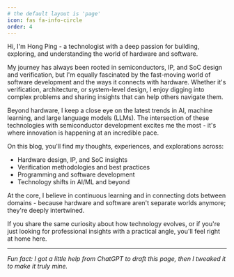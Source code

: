 ```yaml
---
# the default layout is 'page'
icon: fas fa-info-circle
order: 4
---
```


Hi, I'm Hong Ping - a technologist with a deep passion for building, exploring, and understanding the world of hardware and software.

My journey has always been rooted in semiconductors, IP, and SoC design and verification, but I'm equally fascinated by the fast-moving world of software development and the ways it connects with hardware. Whether it's verification, architecture, or system-level design, I enjoy digging into complex problems and sharing insights that can help others navigate them.

Beyond hardware, I keep a close eye on the latest trends in AI, machine learning, and large language models (LLMs). The intersection of these technologies with semiconductor development excites me the most - it's where innovation is happening at an incredible pace.

On this blog, you'll find my thoughts, experiences, and explorations across:
- Hardware design, IP, and SoC insights
- Verification methodologies and best practices
- Programming and software development
- Technology shifts in AI/ML and beyond

At the core, I believe in continuous learning and in connecting dots between domains - because hardware and software aren't separate worlds anymore; they're deeply intertwined.

If you share the same curiosity about how technology evolves, or if you're just looking for professional insights with a practical angle, you'll feel right at home here.

---

_Fun fact: I got a little help from ChatGPT to draft this page, then I tweaked it to make it truly mine._